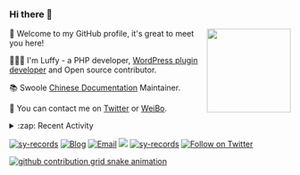 ### Hi there 👋

<a href="https://github.com/sy-records"><img src="https://cdn.jsdelivr.net/gh/sy-records/staticfile/images/202007/huaji.gif" align="right" height="150"></a>

🎉 Welcome to my GitHub profile, it's great to meet you here!

👨🏻‍💻 I'm Luffy - a PHP developer, [WordPress plugin developer](https://profiles.wordpress.org/shenyanzhi/#content-plugins) and Open source contributor.

📚 Swoole [Chinese Documentation](https://wiki.swoole.com/) Maintainer.

💬 You can contact me on [Twitter](https://twitter.com/lufeidot) or [WeiBo](https://weibo.com/i3l4521).

<details>
<summary>:zap: Recent Activity</summary>

<!--START_SECTION:activity-->
1. 🗣 Commented on [#4](https://github.com/sy-records/volcengine-imagex-wordpress/issues/4) in [sy-records/volcengine-imagex-wordpress](https://github.com/sy-records/volcengine-imagex-wordpress)
2. 💪 Opened PR [#4646](https://github.com/hyperf/hyperf/pull/4646) in [hyperf/hyperf](https://github.com/hyperf/hyperf)
3. 💪 Opened PR [#2088](https://github.com/phpredis/phpredis/pull/2088) in [phpredis/phpredis](https://github.com/phpredis/phpredis)
4. 🗣 Commented on [#4](https://github.com/sy-records/volcengine-imagex-wordpress/issues/4) in [sy-records/volcengine-imagex-wordpress](https://github.com/sy-records/volcengine-imagex-wordpress)
5. ❌ Closed PR [#3](https://github.com/sy-records/volcengine-imagex-wordpress/pull/3) in [sy-records/volcengine-imagex-wordpress](https://github.com/sy-records/volcengine-imagex-wordpress)
<!--END_SECTION:activity-->

</details>

<a href="https://github.com/sy-records"><img src="https://komarev.com/ghpvc/?username=sy-records" alt="sy-records" /></a>
<a href="https://qq52o.me"><img src="https://img.shields.io/badge/Blog-qq52o.me-blue" alt="Blog" /></a>
<a href="mailto:lufei@php.net"><img src="https://img.shields.io/badge/Email-lufei@php.net-blue" alt="Email" /></a>
<a href="https://github.com/sy-records?tab=followers"><img src="https://img.shields.io/github/followers/sy-records"></a>
<a href="https://cdn.jsdelivr.net/gh/sy-records/staticfile/images/202012/wechat_white.png" title="点击查看公众号二维码"><img src="https://img.shields.io/badge/%E5%85%AC%E4%BC%97%E5%8F%B7-%E6%B2%88%E5%94%81%E5%BF%97-07C160?logo=WeChat" alt="sy-records" /></a>
<a href="https://twitter.com/intent/follow?screen_name=lufeidot"><img src="https://img.shields.io/twitter/follow/lufeidot.svg?style=social&label=Follow%20@lufeidot" alt="Follow on Twitter"></a>

[![github contribution grid snake animation](https://cdn.jsdelivr.net/gh/sy-records/sy-records@output/github-contribution-grid-snake.svg)](https://github.com/sy-records)

<!--
( ๑ˊ•̥▵•)੭₎₎ Welcome to follow me and give me a star :)
-->
